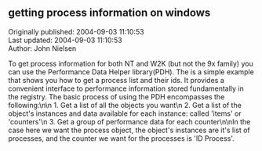 ## getting process information on windows  
Originally published: 2004-09-03 11:10:53  
Last updated: 2004-09-03 11:10:53  
Author: John Nielsen  
  
To get process information for both NT and W2K (but not the 9x family) you can use the Performance Data Helper library(PDH). The is a simple example that shows you how to get a process list and their ids. It provides a convenient interface to performance information stored fundamentally in the registry. The basic process of using the PDH encompasses the following:\n\n   1. Get a list of all the objects you want\n   2. Get a list of the object's instances and data available for each instance: called 'items' or 'counters'\n   3. Get a group of performance data for each counter\n\nIn the case here we want the process object, the object's instances are it's list of processes, and the counter we want for the processes is 'ID Process'.